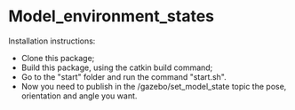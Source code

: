 # Model_environment_states
 Installation instructions:
 - Clone this package;
 - Build this package, using the catkin build command;
 - Go to the "start" folder and run the command "start.sh".
 - Now you need to publish in the /gazebo/set_model_state topic the pose, orientation and angle you want. 
